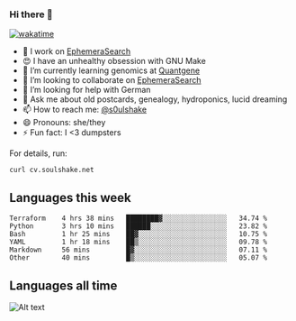 ### Hi there 👋

[![wakatime](https://wakatime.com/badge/user/08339702-a231-40c4-8838-d449bd2ff951.svg)](https://wakatime.com/@08339702-a231-40c4-8838-d449bd2ff951)

<!--
**soulshake/soulshake** is a ✨ _special_ ✨ repository because its `README.md` (this file) appears on your GitHub profile.

Here are some ideas to get you started:

- 🔭 I’m currently working on ...
- 🌱 I’m currently learning ...
- 👯 I’m looking to collaborate on ...
- 🤔 I’m looking for help with ...
- 💬 Ask me about ...
- 📫 How to reach me: ...
- 😄 Pronouns: ...
- ⚡ Fun fact: ...
-->


- 🔭 I work on [EphemeraSearch](https://www.ephemerasearch.com/)
- 😍 I have an unhealthy obsession with GNU Make
- :dna: I’m currently learning genomics at [Quantgene](https://www.quantgene.com/)
- 👯 I’m looking to collaborate on [EphemeraSearch](https://www.ephemerasearch.com/)
- 🤔 I’m looking for help with German
- 💬 Ask me about old postcards, genealogy, hydroponics, lucid dreaming
- 📫 How to reach me: [@s0ulshake](https://twitter.com/soulshake)
- 😄 Pronouns: she/they
- ⚡ Fun fact: I <3 dumpsters

For details, run:

```
curl cv.soulshake.net
```

## Languages this week

<!--START_SECTION:waka-->

```text
Terraform    4 hrs 38 mins   ████████▓░░░░░░░░░░░░░░░░   34.74 %
Python       3 hrs 10 mins   ██████░░░░░░░░░░░░░░░░░░░   23.82 %
Bash         1 hr 25 mins    ██▓░░░░░░░░░░░░░░░░░░░░░░   10.75 %
YAML         1 hr 18 mins    ██▒░░░░░░░░░░░░░░░░░░░░░░   09.78 %
Markdown     56 mins         █▓░░░░░░░░░░░░░░░░░░░░░░░   07.11 %
Other        40 mins         █▒░░░░░░░░░░░░░░░░░░░░░░░   05.07 %
```

<!--END_SECTION:waka-->

## Languages all time
![Alt text](https://wakatime.com/share/@aj/6aa10b67-a5e9-4fb1-acaf-8692f4385172.svg)
